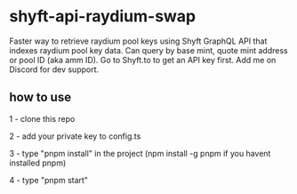 # shyft-api-raydium-swap
Faster way to retrieve raydium pool keys using Shyft GraphQL API that indexes raydium pool key data. Can query by base mint, quote mint address or pool ID (aka amm ID). Go to Shyft.to to get an API key first. Add me on Discord  for dev support.

## how to use

1 - clone this repo

2 - add your private key to config.ts

3 - type "pnpm install" in the project (npm install -g pnpm if you havent installed pnpm)

4 - type "pnpm start"

